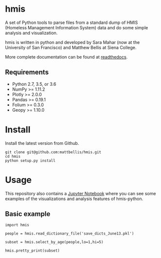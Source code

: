 # hmis
A set of Python tools to parse files from a standard dump of HMIS (Homeless Management Information System) data and do some simple analysis and visualization.

hmis is written in python and developed by Sara Mahar (now at the University of San Francisco) and Matthew Bellis at Siena College. 

More complete documentation can be found at [readthedocs](http://hmis.readthedocs.io/en/latest/).



## Requirements 

* Python 2.7, 3.5, or 3.6
* NumPy >= 1.11.2
* Plotly >= 2.0.0
* Pandas >= 0.19.1
* Folium >= 0.3.0
* Geopy >= 1.10.0

# Install

Install the latest version from Github.

    git clone git@github.com:mattbellis/hmis.git
    cd hmis
    python setup.py install




# Usage

This repository also contains a [Jupyter Notebook](https://jupyter.readthedocs.io/en/latest/index.html) where you can see some examples of the visualizations and analysis features of hmis-python.

## Basic example 


```
import hmis

people = hmis.read_dictionary_file('save_dicts_June13.pkl')

subset = hmis.select_by_age(people,lo=1,hi=5)

hmis.pretty_print(subset)

```













